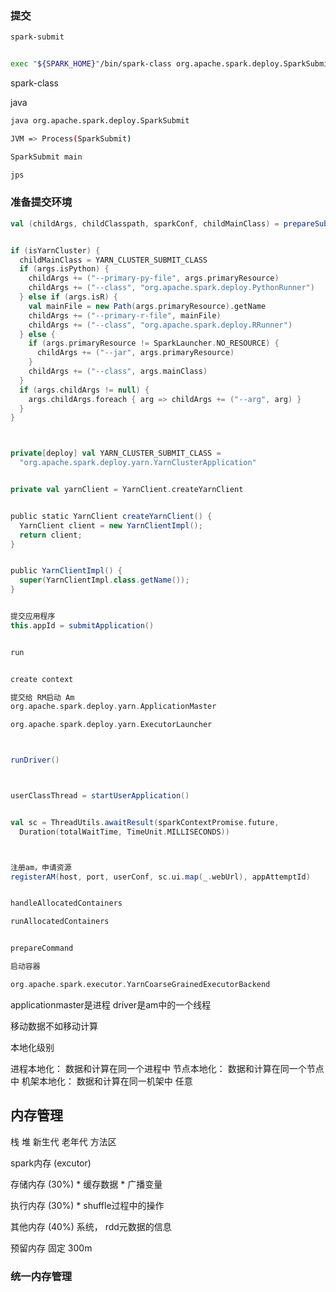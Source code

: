 ### 提交

```bash
spark-submit 


exec "${SPARK_HOME}"/bin/spark-class org.apache.spark.deploy.SparkSubmit "$@"


```

spark-class

java 



```bash
java org.apache.spark.deploy.SparkSubmit

JVM => Process(SparkSubmit)

SparkSubmit main

jps

```


### 准备提交环境
```scala
val (childArgs, childClasspath, sparkConf, childMainClass) = prepareSubmitEnvironment(args)


if (isYarnCluster) {
  childMainClass = YARN_CLUSTER_SUBMIT_CLASS
  if (args.isPython) {
    childArgs += ("--primary-py-file", args.primaryResource)
    childArgs += ("--class", "org.apache.spark.deploy.PythonRunner")
  } else if (args.isR) {
    val mainFile = new Path(args.primaryResource).getName
    childArgs += ("--primary-r-file", mainFile)
    childArgs += ("--class", "org.apache.spark.deploy.RRunner")
  } else {
    if (args.primaryResource != SparkLauncher.NO_RESOURCE) {
      childArgs += ("--jar", args.primaryResource)
    }
    childArgs += ("--class", args.mainClass)
  }
  if (args.childArgs != null) {
    args.childArgs.foreach { arg => childArgs += ("--arg", arg) }
  }
}



private[deploy] val YARN_CLUSTER_SUBMIT_CLASS =
  "org.apache.spark.deploy.yarn.YarnClusterApplication"


private val yarnClient = YarnClient.createYarnClient


public static YarnClient createYarnClient() {
  YarnClient client = new YarnClientImpl();
  return client;
}


public YarnClientImpl() {
  super(YarnClientImpl.class.getName());
}


提交应用程序
this.appId = submitApplication()


run


create context

提交给 RM启动 Am
org.apache.spark.deploy.yarn.ApplicationMaster

org.apache.spark.deploy.yarn.ExecutorLauncher



runDriver()



userClassThread = startUserApplication()


val sc = ThreadUtils.awaitResult(sparkContextPromise.future,
  Duration(totalWaitTime, TimeUnit.MILLISECONDS))



注册am，申请资源
registerAM(host, port, userConf, sc.ui.map(_.webUrl), appAttemptId)


handleAllocatedContainers

runAllocatedContainers


prepareCommand

启动容器

org.apache.spark.executor.YarnCoarseGrainedExecutorBackend


```

applicationmaster是进程
driver是am中的一个线程







移动数据不如移动计算

本地化级别

进程本地化：  数据和计算在同一个进程中
节点本地化： 数据和计算在同一个节点中
机架本地化： 数据和计算在同一机架中
任意




## 内存管理

栈
堆 
    新生代
    老年代
方法区




spark内存 (excutor)

存储内存 (30%)
    * 缓存数据
    * 广播变量

执行内存 (30%)
    * shuffle过程中的操作
    
其他内存 (40%)
    系统， rdd元数据的信息

预留内存
    固定 300m

### 统一内存管理










